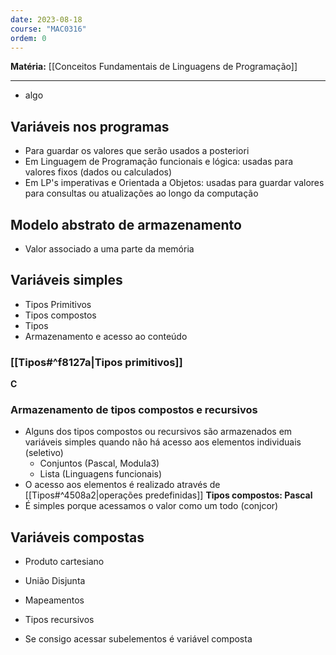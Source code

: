 ```yaml
---
date: 2023-08-18
course: "MAC0316"
ordem: 0
---
```


**Matéria:** [[Conceitos Fundamentais de Linguagens de Programação]]

---
- algo
## Variáveis nos programas
- Para guardar os valores que serão usados a posteriori
- Em Linguagem de Programação funcionais e lógica: usadas para valores fixos (dados ou calculados)
- Em LP's imperativas e Orientada a Objetos: usadas para guardar valores para consultas ou atualizações ao longo da computação
## Modelo abstrato de armazenamento
- Valor associado a uma parte da memória

## Variáveis simples
- Tipos Primitivos
- Tipos compostos
- Tipos
- Armazenamento e acesso ao conteúdo
### [[Tipos#^f8127a|Tipos primitivos]]
**C**
### Armazenamento de tipos compostos e recursivos
- Alguns dos tipos compostos ou recursivos são armazenados em variáveis simples quando não há acesso aos elementos individuais (seletivo)
	- Conjuntos (Pascal, Modula3)
	- Lista (Linguagens funcionais)
- O acesso aos elementos é realizado através de [[Tipos#^4508a2|operações predefinidas]]
**Tipos compostos: Pascal**
- É simples porque acessamos o valor como um todo (conjcor)

## Variáveis compostas
- Produto cartesiano
- União Disjunta
- Mapeamentos
- Tipos recursivos

- Se consigo acessar subelementos é variável composta
